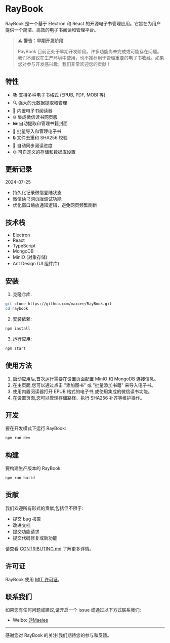 # RayBook

RayBook 是一个基于 Electron 和 React 的开源电子书管理应用。它旨在为用户提供一个简洁、高效的电子书阅读和管理平台。

> **⚠️ 警告：早期开发阶段**
>
> RayBook 目前正处于早期开发阶段。许多功能尚未完成或可能存在问题。我们不建议在生产环境中使用，也不推荐用于管理重要的电子书收藏。如果您对参与开发感兴趣，我们非常欢迎您的贡献！

## 特性

- 📚 支持多种电子书格式 (EPUB, PDF, MOBI 等)
- 🔍 强大的元数据提取和管理
- 📖 内置电子书阅读器
- 🌐 集成微信读书网页版
- 🖼️ 自动提取和管理书籍封面
- 📁 批量导入和管理电子书
- 🔒 文件去重和 SHA256 校验
- 🔄 自动同步阅读进度
- ⚙️ 可自定义的存储和数据库设置

## 更新记录

2024-07-25

- 持久化记录微信登陆状态
- 微信读书网页版调试功能
- 优化窗口缩放通知逻辑，避免网页频繁刷新

## 技术栈

- Electron
- React
- TypeScript
- MongoDB
- MinIO (对象存储)
- Ant Design (UI 组件库)

## 安装

1. 克隆仓库:

```bash
git clone https://github.com/maxiee/RayBook.git
cd raybook
```

2. 安装依赖:

```bash
npm install
```

3. 运行应用:

```bash
npm start
```

## 使用方法

1. 启动应用后,首次运行需要在设置页面配置 MinIO 和 MongoDB 连接信息。
2. 在主页面,您可以通过点击 "添加图书" 或 "批量添加书籍" 来导入电子书。
3. 使用内置阅读器打开 EPUB 格式的电子书,或使用集成的微信读书功能。
4. 在设置页面,您可以管理存储路径、执行 SHA256 补齐等维护操作。

## 开发

要在开发模式下运行 RayBook:

```bash
npm run dev
```

## 构建

要构建生产版本的 RayBook:

```bash
npm run build
```

## 贡献

我们欢迎所有形式的贡献,包括但不限于:

- 提交 bug 报告
- 改进文档
- 提交功能请求
- 提交代码修复或新功能

请查看 [CONTRIBUTING.md](CONTRIBUTING.md) 了解更多详情。

## 许可证

RayBook 使用 [MIT 许可证](LICENSE)。

## 联系我们

如果您有任何问题或建议,请开启一个 issue 或通过以下方式联系我们:

- Weibo: [@Maeiee](https://weibo.com/u/1240212845)

---

感谢您对 RayBook 的关注!我们期待您的参与和反馈。
